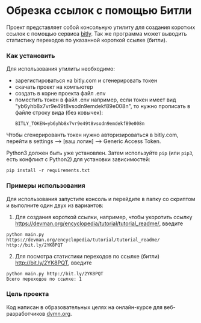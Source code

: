 # Обрезка ссылок с помощью Битли

Проект представляет собой консольную утилиту для создания коротких ссылок c помощью сервиса [bitly](bitly.com).
Так же программа может выводить статистику переходов по указанной короткой ссылке (битли).

### Как установить

Для использования утилиты необходимо:
 
 - зарегистироваться на bitly.com и сгенерировать токен
 - скачать проект на компьютер
 - создать в корне проекта файл .env
 - поместить токен в файл .env
    например, если токен имеет вид "yb6yhb8x7vr9e49t8vsodn9emdekf89e008n",
    то нужно прописать в файле строку вида (без ковычек):
    ```
    BITLY_TOKEN=yb6yhb8x7vr9e49t8vsodn9emdekf89e008n
    ```

Чтобы сгенерированть токен нужно авторизироваться в bitly.com, перейти в settings --> [ваш логин] --> Generic Access Token.

Python3 должен быть уже установлен. 
Затем используйте `pip` (или `pip3`, есть конфликт с Python2) для установки зависимостей:
```
pip install -r requirements.txt
```

### Примеры использования

Для использования запустите консоль и перейдите в папку со скриптом и выполните один двух из вариантов:

1.  Для создания короткой ссылки, например, чтобы укоротить ссылку https://devman.org/encyclopedia/tutorial/tutorial_readme/,  введите

```
python main.py https://devman.org/encyclopedia/tutorial/tutorial_readme/
http://bit.ly/2YK8PQT

```

2. Для посмотра статистики переходов по ссылке (битли) http://bit.ly/2YK8PQT, введите

```
python main.py http://bit.ly/2YK8PQT
Всего переходов по ссылке: 1
```

### Цель проекта

Код написан в образовательных целях на онлайн-курсе для веб-разработчиков [dvmn.org](https://dvmn.org/).